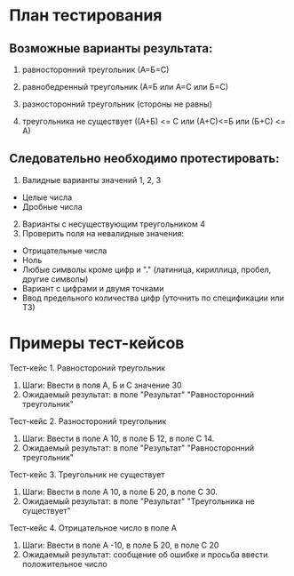 # План тестирования
## Возможные варианты результата:

1) равносторонний треугольник (А=Б=С)

2) равнобедренный треугольник (А=Б или А=С или Б=С)

3) разносторонний треугольник (стороны не равны)

4) треугольника не существует ((А+Б) <= C или (А+С)<=Б или (Б+С) <= А)

## Следовательно необходимо протестировать: ##

1. Валидные варианты значений 1, 2, 3

* Целые числа
* Дробные числа

2. Варианты с несуществующим треугольником 4
3. Проверить поля на невалидные значения: 

*  Отрицательные числа
* Ноль
* Любые символы кроме цифр и "." (латиница, кириллица, пробел, другие символы)
* Вариант с цифрами и двумя точками
* Ввод предельного количества цифр (уточнить по спецификации или ТЗ)

# Примеры тест-кейсов

Тест-кейс 1. Равностороний треугольник
1. Шаги: Ввести в поля А, Б и С значение 30
2. Ожидаемый результат: в поле "Результат" "Равносторонний треугольник"

Тест-кейс 2. Разностороний треугольник
1. Шаги: Ввести в поле А 10, в поле Б 12, в поле С 14.
2. Ожидаемый результат: в поле "Результат" "Равносторонний треугольник"

Тест-кейс 3. Треугольник не существует
1. Шаги: Ввести в поле А 10, в поле Б 20, в поле С 30.
2. Ожидаемый результат: в поле "Результат" "Треугольника не существует"

Тест-кейс 4. Отрицательное число в поле А
1. Шаги: Ввести в поле А -10, в поле Б 20, в поле С 20
2. Ожидаемый результат: сообщение об ошибке и просьба ввести положительное число